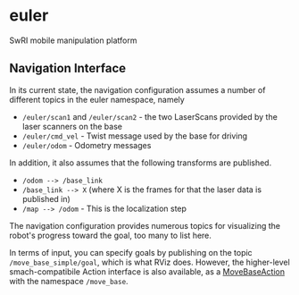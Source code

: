 euler
=====

SwRI mobile manipulation platform



Navigation Interface
--------------------

In its current state, the navigation configuration assumes a number of different topics in the euler namespace, namely
 - `/euler/scan1` and `/euler/scan2` - the two LaserScans provided by the laser scanners on the base
 - `/euler/cmd_vel` - Twist message used by the base for driving
 - `/euler/odom` - Odometry messages

In addition, it also assumes that the following transforms are published. 
 - `/odom --> /base_link`
 - `/base_link --> X` (where X is the frames for that the laser data is published in)
 - `/map --> /odom` - This is the localization step

The navigation configuration provides numerous topics for visualizing the robot's progress toward the goal, too many to list here. 

In terms of input, you can specify goals by publishing on the topic `/move_base_simple/goal`, which is what RViz does. However, the higher-level smach-compatibile Action interface is also available, as a [MoveBaseAction](http://docs.ros.org/api/move_base_msgs/html/action/MoveBase.html) with the namespace `/move_base`. 
